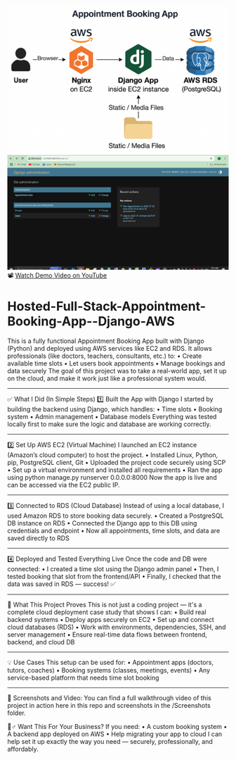 ![Architecture Diagram](Architecture%20Diagram.png)
![App Screenshot](Screenshots/Dashboard.PNG)
📽️ [Watch Demo Video on YouTube](https://youtu.be/5DbEkGG0Xwg?si=RFh49lIUL4EFsbHM)

# Hosted-Full-Stack-Appointment-Booking-App--Django-AWS
This is a fully functional Appointment Booking App built with Django (Python) and deployed using AWS services like EC2 and RDS.
It allows professionals (like doctors, teachers, consultants, etc.) to:
•	Create available time slots
•	Let users book appointments
•	Manage bookings and data securely
The goal of this project was to take a real-world app, set it up on the cloud, and make it work just like a professional system would.
________________________________________
✅ What I Did (In Simple Steps)
1️⃣ Built the App with Django
I started by building the backend using Django, which handles:
•	Time slots
•	Booking system
•	Admin management
•	Database models
Everything was tested locally first to make sure the logic and database are working correctly.
________________________________________
2️⃣ Set Up AWS EC2 (Virtual Machine)
I launched an EC2 instance (Amazon’s cloud computer) to host the project.
•	Installed Linux, Python, pip, PostgreSQL client, Git
•	Uploaded the project code securely using SCP
•	Set up a virtual environment and installed all requirements
•	Ran the app using python manage.py runserver 0.0.0.0:8000
Now the app is live and can be accessed via the EC2 public IP.
________________________________________
3️⃣ Connected to RDS (Cloud Database)
Instead of using a local database, I used Amazon RDS to store booking data securely.
•	Created a PostgreSQL DB instance on RDS
•	Connected the Django app to this DB using credentials and endpoint
•	Now all appointments, time slots, and data are saved directly to RDS
________________________________________
4️⃣ Deployed and Tested Everything Live
Once the code and DB were connected:
•	I created a time slot using the Django admin panel
•	Then, I tested booking that slot from the frontend/API
•	Finally, I checked that the data was saved in RDS — success! ✅
________________________________________
🎯 What This Project Proves
This is not just a coding project — it's a complete cloud deployment case study that shows I can:
•	Build real backend systems
•	Deploy apps securely on EC2
•	Set up and connect cloud databases (RDS)
•	Work with environments, dependencies, SSH, and server management
•	Ensure real-time data flows between frontend, backend, and cloud DB
________________________________________
💡 Use Cases
This setup can be used for:
•	Appointment apps (doctors, tutors, coaches)
•	Booking systems (classes, meetings, events)
•	Any service-based platform that needs time slot booking
________________________________________
📸 Screenshots and Video:
You can find a full walkthrough video of this project in action here in this repo and screenshots in the /Screenshots folder.

🙋♂️ Want This For Your Business?
If you need:
•	A custom booking system
•	A backend app deployed on AWS
•	Help migrating your app to cloud
I can help set it up exactly the way you need — securely, professionally, and affordably.

